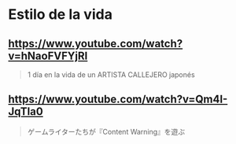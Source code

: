 # Estilo de la vida

## https://www.youtube.com/watch?v=hNaoFVFYjRI 

> 1 día en la vida de un ARTISTA CALLEJERO japonés 

## https://www.youtube.com/watch?v=Qm4I-JqTIa0

> ゲームライターたちが『Content Warning』を遊ぶ 
